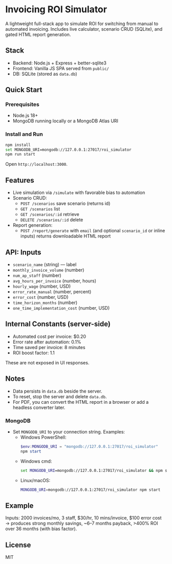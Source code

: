 # Invoicing ROI Simulator

A lightweight full-stack app to simulate ROI for switching from manual to automated invoicing. Includes live calculator, scenario CRUD (SQLite), and gated HTML report generation.

## Stack
- Backend: Node.js + Express + better-sqlite3
- Frontend: Vanilla JS SPA served from `public/`
- DB: SQLite (stored as `data.db`)

## Quick Start

### Prerequisites
- Node.js 18+
- MongoDB running locally or a MongoDB Atlas URI

### Install and Run
```bash
npm install
set MONGODB_URI=mongodb://127.0.0.1:27017/roi_simulator
npm run start
```
Open `http://localhost:3000`.

## Features
- Live simulation via `/simulate` with favorable bias to automation
- Scenario CRUD:
  - `POST /scenarios` save scenario (returns id)
  - `GET /scenarios` list
  - `GET /scenarios/:id` retrieve
  - `DELETE /scenarios/:id` delete
- Report generation:
  - `POST /report/generate` with `email` (and optional `scenario_id` or inline inputs) returns downloadable HTML report

## API: Inputs
- `scenario_name` (string) — label
- `monthly_invoice_volume` (number)
- `num_ap_staff` (number)
- `avg_hours_per_invoice` (number, hours)
- `hourly_wage` (number, USD)
- `error_rate_manual` (number, percent)
- `error_cost` (number, USD)
- `time_horizon_months` (number)
- `one_time_implementation_cost` (number, USD)

## Internal Constants (server-side)
- Automated cost per invoice: $0.20
- Error rate after automation: 0.1%
- Time saved per invoice: 8 minutes
- ROI boost factor: 1.1

These are not exposed in UI responses.

## Notes
- Data persists in `data.db` beside the server.
- To reset, stop the server and delete `data.db`.
- For PDF, you can convert the HTML report in a browser or add a headless converter later.

### MongoDB
- Set `MONGODB_URI` to your connection string. Examples:
  - Windows PowerShell:
    ```powershell
    $env:MONGODB_URI = "mongodb://127.0.0.1:27017/roi_simulator"
    npm start
    ```
  - Windows cmd:
    ```cmd
    set MONGODB_URI=mongodb://127.0.0.1:27017/roi_simulator && npm start
    ```
  - Linux/macOS:
    ```bash
    MONGODB_URI=mongodb://127.0.0.1:27017/roi_simulator npm start
    ```

## Example
Inputs: 2000 invoices/mo, 3 staff, $30/hr, 10 mins/invoice, $100 error cost → produces strong monthly savings, ~6–7 months payback, >400% ROI over 36 months (with bias factor).

## License
MIT
